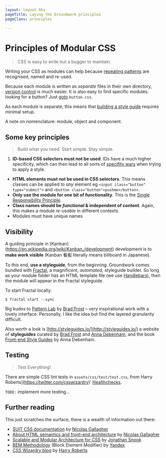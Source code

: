 ```yaml
---
layout: layout.hbs
pageTitle: Laying the Groundwork principles
pageClass: principles

---
```


# Principles of Modular CSS

> CSS is easy to write but a bugger to maintain. 

Writing your CSS as modules can help because [repeating patterns](https://en.wikipedia.org/wiki/Don%27t_repeat_yourself) are recognised, named and re-used.

Because each module is written as _separate_ files in their own directory, [version control](https://git-scm.com/about) is much easier. It is also easy to find specific modules: looking for a button? Just [goto](http://docs.sublimetext.info/en/latest/file_management/file_navigation.html#goto-anything) `button.css`.

As each module is separate, this means that [building a style guide](http://fractal.build/guide) requires minimal setup.

A note on nomenclature: module, object and component.

## Some key principles

> Build what you need. Start simple. Stay simple.

1. **ID-based CSS selectors must not be used**. IDs have a much higher specificity, which can then lead to all sorts of [specifity wars](https://stuffandnonsense.co.uk/archives/css_specificity_wars.html) when trying to apply a style.  
* **HTML elements must not be used in CSS selectors**. This means classes can be applied to _any_ element eg `<input class="button" type="submit">` and `<button class="button">pushme</button>`.
* **Only use the module for one bit of functionality**. This is the [Single Responsibility Principle](https://en.wikipedia.org/wiki/Single_responsibility_principle).
* **Class names should be _functional_ & independent of content**. Again, this makes a module _re-usable_ in different contexts.
* Modules must have unique names

## Visibility

A guiding principle in [Kanban](https://en.wikipedia.org/wiki/Kanban_(development) development is to **make work visible** (Kanban 看板 literally means billboard in Japanese).

To this end, **use a styleguide**, from the beginning. Groundwork comes bundled with [Fractal](http://fractal.build/), a magnificent, _automated_, styleguide builder. So long as your module folder has an HTML template file (we use [Handlebars](http://handlebarsjs.com/)), then the module will appear in the Fractal styleguide.

To start Fractal locally:

```
$ fractal start --sync
```

Big kudos to [Pattern Lab](http://patternlab.io/) by [Brad Frost](https://twitter.com/brad_frost) – very inspirational work with a lovely interface. Personally, I like the idea but find the layered granularity difficult. 

Also worth a look is [http://styleguides.io/](http://styleguides.io/) a website of **styleguides** curated by [Brad Frost](https://twitter.com/brad_frost) and [Anna Debenham](https://twitter.com/anna_debenham), and the book [Front-end Style Guides](http://www.maban.co.uk/projects/front-end-style-guides/) by Anna Debenham.


## Testing

> Test Everything!

There are simple CSS lint tests in `assets/css/test/test.css`, from Harry Roberts](https://twitter.com/csswizardry)’ [Healthchecks](https://csswizardry.com/2015/08/bemit-taking-the-bem-naming-convention-a-step-further/#healthchecks).

`TODO:` implement more testing…

## Further reading

This just scratches the surface, there is a wealth of information out there:

* [SUIT CSS documentation](https://github.com/suitcss/suit/blob/master/doc/README.md) by [Nicolas Gallagher](https://twitter.com/necolas)
* [About HTML semantics and front-end architecture](http://nicolasgallagher.com/about-html-semantics-front-end-architecture/) by [Nicolas Gallagher](https://twitter.com/necolas)
* [Scalable and Modular Architecture for CSS](https://smacss.com/) by [Jonathan Snook](https://twitter.com/snookca)
* [BEM Methodology](https://en.bem.info/) (Block Element Modifier) by [Yandex](https://www.yandex.com/) 
* [CSS Wizardry blog](https://csswizardry.com/archive/) by [Harry Roberts](https://twitter.com/csswizardry)
